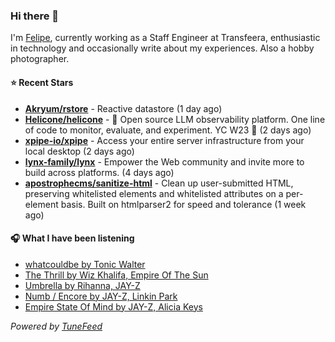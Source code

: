 ### Hi there 👋

I'm [Felipe](https://felipevm.com), currently working as a Staff Engineer at Transfeera, enthusiastic in technology and occasionally write about my experiences. Also a hobby photographer.

#### ⭐ Recent Stars
- **[Akryum/rstore](https://github.com/Akryum/rstore)** - Reactive datastore (1 day ago)
- **[Helicone/helicone](https://github.com/Helicone/helicone)** - 🧊 Open source LLM observability platform. One line of code to monitor, evaluate, and experiment. YC W23 🍓 (2 days ago)
- **[xpipe-io/xpipe](https://github.com/xpipe-io/xpipe)** - Access your entire server infrastructure from your local desktop (2 days ago)
- **[lynx-family/lynx](https://github.com/lynx-family/lynx)** - Empower the Web community and invite more to build across platforms. (4 days ago)
- **[apostrophecms/sanitize-html](https://github.com/apostrophecms/sanitize-html)** - Clean up user-submitted HTML, preserving whitelisted elements and whitelisted attributes on a per-element basis. Built on htmlparser2 for speed and tolerance (1 week ago)

#### 🎧 What I have been listening
- [whatcouldbe by Tonic Walter](https://open.spotify.com/track/7mDYG9GGbKeX5j3Y7hMuik)
- [The Thrill by Wiz Khalifa, Empire Of The Sun](https://open.spotify.com/track/56oGoEjA9eTZYgsttEFKY3)
- [Umbrella by Rihanna, JAY-Z](https://open.spotify.com/track/49FYlytm3dAAraYgpoJZux)
- [Numb / Encore by JAY-Z, Linkin Park](https://open.spotify.com/track/5sNESr6pQfIhL3krM8CtZn)
- [Empire State Of Mind by JAY-Z, Alicia Keys](https://open.spotify.com/track/2igwFfvr1OAGX9SKDCPBwO)

_Powered by [TuneFeed](https://tunefeed.app?ref=github.com)_
